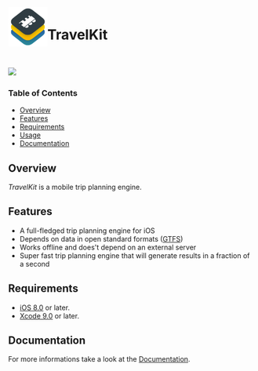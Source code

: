 <img align="left" width="80" height="80" src="Documentation/images/TravelKit256x256.png"/>

# TravelKit

&nbsp;

[<img src="https://travis-ci.com/karimhm/TravelKit.svg?token=Eo1DcU7271eYfUkoq6gT&branch=master"/>](https://travis-ci.com/karimhm/TravelKit)

### Table of Contents
- [Overview](#overview)
- [Features](#features)
- [Requirements](#requirements)
- [Usage](https://github.com/karimhm/TravelKit/tree/master/Documentation)
- [Documentation](#documentation)

## Overview
*TravelKit* is a mobile trip planning engine.

## Features
* A full-fledged trip planning engine for iOS
* Depends on data in open standard formats ([GTFS](https://developers.google.com/transit/gtfs))
* Works offline and does't depend on an external server
* Super fast trip planning engine that will generate results in a fraction of a second

## Requirements
* [iOS 8.0](https://wikipedia.org/wiki/IOS_8) or later.
* [Xcode 9.0](https://developer.apple.com/xcode) or later.

## Documentation
For more informations take a look at the [Documentation](https://github.com/karimhm/TravelKit/tree/master/Documentation).
